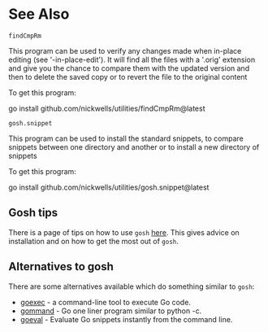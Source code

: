 <!-- Created by mkdoc DO NOT EDIT. -->

# See Also

```
findCmpRm
```
This program can be used to verify any changes made when in\-place editing \(see
&apos;\-in\-place\-edit&apos;\)\. It will find all the files with a
&apos;\.orig&apos; extension and give you the chance to compare them with the
updated version and then to delete the saved copy or to revert the file to the
original content

To get this program:

go install github\.com/nickwells/utilities/findCmpRm@latest
```
gosh.snippet
```
This program can be used to install the standard snippets, to compare snippets
between one directory and another or to install a new directory of snippets

To get this program:

go install github\.com/nickwells/utilities/gosh\.snippet@latest
## Gosh tips
There is a page of tips on how to
use `gosh` [here](https://nickwells.github.io/GoRecipes/gosh.html).
This gives advice on installation and on how to get the most
out of `gosh`.

## Alternatives to gosh
There are some alternatives available which do something similar to `gosh`:
- [goexec](https://github.com/shurcooL/goexec/) - a command-line tool to execute Go code.
- [gommand](https://github.com/sno6/gommand) - Go one liner program similar to python -c.
- [goeval](https://github.com/dolmen-go/goeval) - Evaluate Go snippets instantly from the command line.
